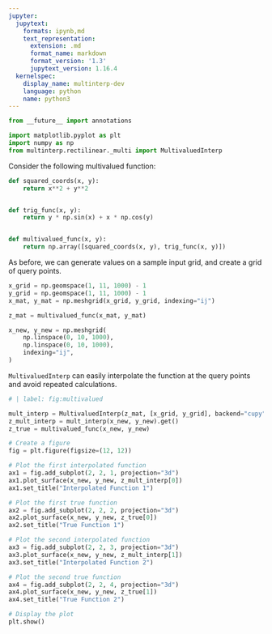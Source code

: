 ```yaml
---
jupyter:
  jupytext:
    formats: ipynb,md
    text_representation:
      extension: .md
      format_name: markdown
      format_version: '1.3'
      jupytext_version: 1.16.4
  kernelspec:
    display_name: multinterp-dev
    language: python
    name: python3
---
```


```python
from __future__ import annotations

import matplotlib.pyplot as plt
import numpy as np
from multinterp.rectilinear._multi import MultivaluedInterp
```

Consider the following multivalued function:


```python
def squared_coords(x, y):
    return x**2 + y**2


def trig_func(x, y):
    return y * np.sin(x) + x * np.cos(y)


def multivalued_func(x, y):
    return np.array([squared_coords(x, y), trig_func(x, y)])
```

As before, we can generate values on a sample input grid, and create a grid of query points.


```python
x_grid = np.geomspace(1, 11, 1000) - 1
y_grid = np.geomspace(1, 11, 1000) - 1
x_mat, y_mat = np.meshgrid(x_grid, y_grid, indexing="ij")

z_mat = multivalued_func(x_mat, y_mat)

x_new, y_new = np.meshgrid(
    np.linspace(0, 10, 1000),
    np.linspace(0, 10, 1000),
    indexing="ij",
)
```

`MultivaluedInterp` can easily interpolate the function at the query points and avoid repeated calculations.


```python
# | label: fig:multivalued

mult_interp = MultivaluedInterp(z_mat, [x_grid, y_grid], backend="cupy")
z_mult_interp = mult_interp(x_new, y_new).get()
z_true = multivalued_func(x_new, y_new)

# Create a figure
fig = plt.figure(figsize=(12, 12))

# Plot the first interpolated function
ax1 = fig.add_subplot(2, 2, 1, projection="3d")
ax1.plot_surface(x_new, y_new, z_mult_interp[0])
ax1.set_title("Interpolated Function 1")

# Plot the first true function
ax2 = fig.add_subplot(2, 2, 2, projection="3d")
ax2.plot_surface(x_new, y_new, z_true[0])
ax2.set_title("True Function 1")

# Plot the second interpolated function
ax3 = fig.add_subplot(2, 2, 3, projection="3d")
ax3.plot_surface(x_new, y_new, z_mult_interp[1])
ax3.set_title("Interpolated Function 2")

# Plot the second true function
ax4 = fig.add_subplot(2, 2, 4, projection="3d")
ax4.plot_surface(x_new, y_new, z_true[1])
ax4.set_title("True Function 2")

# Display the plot
plt.show()
```

```python

```
